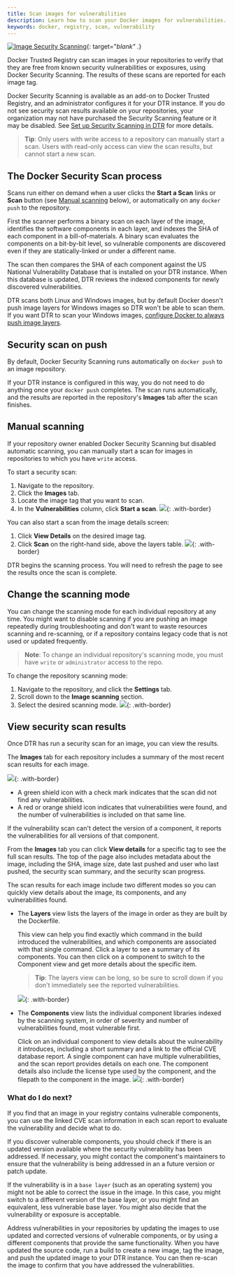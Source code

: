 ```yaml
---
title: Scan images for vulnerabilities
description: Learn how to scan your Docker images for vulnerabilities.
keywords: docker, registry, scan, vulnerability
---
```


[![Image Security Scanning](../../images/scanning_video.png)](https://www.youtube.com/watch?v=121poCB0Nn8 "Images Security Scanning"){: target="_blank" ._}

Docker Trusted Registry can scan images in your repositories to verify that they
are free from known security vulnerabilities or exposures, using Docker Security
Scanning. The results of these scans are reported for each image tag.

Docker Security Scanning is available as an add-on to Docker Trusted Registry,
and an administrator configures it for your DTR instance. If you do not see
security scan results available on your repositories, your organization may not
have purchased the Security Scanning feature or it may be disabled. See [Set up
Security Scanning in DTR](../../admin/configure/set-up-vulnerability-scans.md) for more details.

> **Tip**: Only users with write access to a repository can manually start a
scan. Users with read-only access can view the scan results, but cannot start
a new scan.

## The Docker Security Scan process

Scans run either on demand when a user clicks the **Start a Scan** links or
**Scan** button (see [Manual scanning](#manual-scanning) below), or automatically
on any `docker push` to the repository.

First the scanner performs a binary scan on each layer of the image, identifies
the software components in each layer, and indexes the SHA of each component in a
bill-of-materials. A binary scan evaluates the components on a bit-by-bit level,
so vulnerable components are discovered even if they are statically-linked or
under a different name.

The scan then compares the SHA of each component against the US National
Vulnerability Database that is installed on your DTR instance. When
this database is updated, DTR reviews the indexed components for newly
discovered vulnerabilities.

DTR scans both Linux and Windows images, but by default Docker doesn't push
image layers for Windows images so DTR won't be able to scan them.
If you want DTR to scan your Windows images, [configure Docker to always push
image layers](pull-and-push-images.md).

## Security scan on push

By default, Docker Security Scanning runs automatically on `docker push` to an
image repository.

If your DTR instance is configured in this way, you do not need to do anything
once your `docker push` completes. The scan runs automatically, and the results
are reported in the repository's **Images** tab after the scan finishes.

## Manual scanning

If your repository owner enabled Docker Security Scanning but disabled automatic
scanning, you can manually start a scan for images in repositories to which you
have `write` access.

To start a security scan:

1. Navigate to the repository.
2. Click the **Images** tab.
3. Locate the image tag that you want to scan.
4. In the **Vulnerabilities** column, click **Start a scan**.
![](../../images/scanning-images-1.png){: .with-border}

You can also start a scan from the image details screen:

1. Click **View Details** on the desired image tag.
2. Click **Scan** on the right-hand side, above the layers table.
![](../../images/scanning-images-2.png){: .with-border}

DTR begins the scanning process. You will need to refresh the page to see the
results once the scan is complete.

## Change the scanning mode

You can change the scanning mode for each individual repository at any time. You
might want to disable scanning if you are pushing an image repeatedly during
troubleshooting and don't want to waste resources scanning and re-scanning, or
if a repository contains legacy code that is not used or updated frequently.

> **Note**: To change an individual repository's scanning mode, you must have
`write` or `administrator` access to the repo.

To change the repository scanning mode:

1. Navigate to the repository, and click the **Settings** tab.
2. Scroll down to the **Image scanning** section.
3. Select the desired scanning mode.
![](../../images/security-scanning-setup-5.png){: .with-border}

## View security scan results

Once DTR has run a security scan for an image, you can view the results.

The **Images** tab for each repository includes a summary of the most recent
scan results for each image.

![](../../images/scanning-images-4.png){: .with-border}
- A green shield icon with a check mark indicates that the scan did not find
any vulnerabilities.
- A red or orange shield icon indicates that vulnerabilities were found, and
the number of vulnerabilities is included on that same line.

If the vulnerability scan can't detect the version of a component, it reports
the vulnerabilities for all versions of that component.

From the **Images** tab you can click **View details** for a specific tag to see
the full scan results. The top of the page also includes metadata about the
image, including the SHA, image size, date last pushed and user who last pushed,
the security scan summary, and the security scan progress.

The scan results for each image include two different modes so you can quickly
view details about the image, its components, and any vulnerabilities found.

- The **Layers** view lists the layers of the image in order as they are built
by the Dockerfile.

    This view can help you find exactly which command in the build introduced
    the vulnerabilities, and which components are associated with that single
    command. Click a layer to see a summary of its components. You can then
    click on a component to switch to the Component view and get more details
    about the specific item.

    > **Tip**: The layers view can be long, so be sure
    to scroll down if you don't immediately see the reported vulnerabilities.

   ![](../../images/scanning-images-5.png){: .with-border}

- The **Components** view lists the individual component libraries indexed by
the scanning system, in order of severity and number of vulnerabilities found,
most vulnerable first.

    Click on an individual component to view details about the vulnerability it
    introduces, including a short summary and a link to the official CVE
    database report. A single component can have multiple vulnerabilities, and
    the scan report provides details on each one. The component details also
    include the license type used by the component, and the filepath to the
    component in the image.
![](../../images/scanning-images-6.png){: .with-border}

### What do I do next?

If you find that an image in your registry contains vulnerable components, you
can use the linked CVE scan information in each scan report to evaluate the
vulnerability and decide what to do.

If you discover vulnerable components, you should check if there is an updated
version available where the security vulnerability has been addressed. If
necessary, you might contact the component's maintainers to ensure that the
vulnerability is being addressed in an a future version or patch update.

If the vulnerability is in a `base layer` (such as an operating system) you
might not be able to correct the issue in the image. In this case, you might
switch to a different version of the base layer, or you might find an
equivalent, less vulnerable base layer. You might also decide that the
vulnerability or exposure is acceptable.

Address vulnerabilities in your repositories by updating the images to use
updated and corrected versions of vulnerable components, or by using a different
components that provide the same functionality. When you have updated the source
code, run a build to create a new image, tag the image, and push the updated
image to your DTR instance. You can then re-scan the image to confirm that you
have addressed the vulnerabilities.
